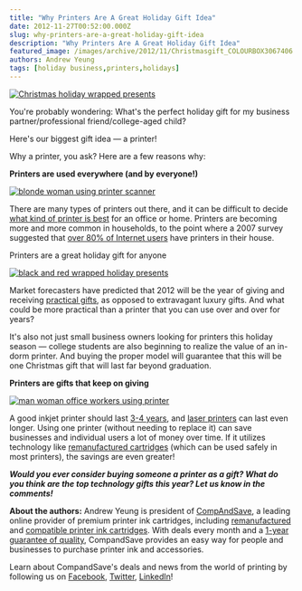 ```yaml
---
title: "Why Printers Are A Great Holiday Gift Idea"
date: 2012-11-27T00:52:00.000Z
slug: why-printers-are-a-great-holiday-gift-idea
description: "Why Printers Are A Great Holiday Gift Idea"
featured_image: /images/archive/2012/11/Christmasgift_COLOURBOX3067406.jpeg
authors: Andrew Yeung
tags: [holiday business,printers,holidays]
---
```


[![Christmas holiday wrapped presents](/blog/images/Christmasgift-COLOURBOX3067406.jpeg "Christmas holiday wrapped presents")](/blog/images/Christmasgift-COLOURBOX3067406.jpeg)

You're probably wondering: What's the perfect holiday gift for my business partner/professional friend/college-aged child? 

Here's our biggest gift idea — a printer!

Why a printer, you ask? Here are a few reasons why:

**Printers are used everywhere (and by everyone!)**

  
[![blonde woman using printer scanner](/blog/images/woman-using-printer.jpeg "blonde woman using printer scanner")](/blog/images/woman-using-printer.jpeg)

There are many types of printers out there, and it can be difficult to decide [what kind of printer is best](https://blog.compandsave.com/2012/11/three-reasons-small-business-should-own.html) for an office or home. Printers are becoming more and more common in households, to the point where a 2007 survey suggested that [over 80% of Internet users](https://adverlab.blogspot.com/2009/05/data-how-many-people-own-printer.html) have printers in their house. 

Printers are a great holiday gift for anyone

[![black and red wrapped holiday presents](/blog/images/red-christmas-presents-2643352.jpeg "black and red wrapped holiday presents")](/blog/images/red-christmas-presents-2643352.jpeg)

 Market forecasters have predicted that 2012 will be the year of giving and receiving [practical gifts](https://www.marketwire.com/press-release/this-christmas-gift-shoppers-will-take-a-practical-turn-1669285.htm), as opposed to extravagant luxury gifts. And what could be more practical than a printer that you can use over and over for years?

  
It's also not just small business owners looking for printers this holiday season — college students are also beginning to realize the value of an in-dorm printer. And buying the proper model will guarantee that this will be one Christmas gift that will last far beyond graduation.

**Printers are gifts that keep on giving**  
  
[![man woman office workers using printer](/blog/images/printer-used-by-people1779640.jpg "man woman office workers using printer")](/blog/images/printer-used-by-people1779640.jpg)

  
A good inkjet printer should last [3-4 years](https://www.worldstart.com/increase-your-printers-lifespan/), and [laser printers](https://en.wikipedia.org/wiki/Laser%5Fprinting) can last even longer. Using one printer (without needing to replace it) can save businesses and individual users a lot of money over time. If it utilizes technology like [remanufactured cartridges](https://blog.compandsave.com/2012/10/go-green-with-remanufactured-print.html) (which can be used safely in most printers), the savings are even greater!

**_Would you ever consider buying someone a printer as a gift? What do you think are the top technology gifts this year? Let us know in the comments!_** 
  
  
**About the authors:** Andrew Yeung is president of [CompAndSave](https://www.compandsave.com/), a leading online provider of premium printer ink cartridges, including [remanufactured](https://www.compandsave.com/help) and [compatible printer ink cartridges](https://www.compandsave.com/help). With deals every month and a [1-year guarantee of quality](https://www.compandsave.com/help), CompandSave provides an easy way for people and businesses to purchase printer ink and accessories.

  
Learn about CompandSave's deals and news from the world of printing by following us on [Facebook](https://www.facebook.com/compandsave.ink), [Twitter](https://twitter.com/compandsave), [LinkedIn](https://www.linkedin.com)!